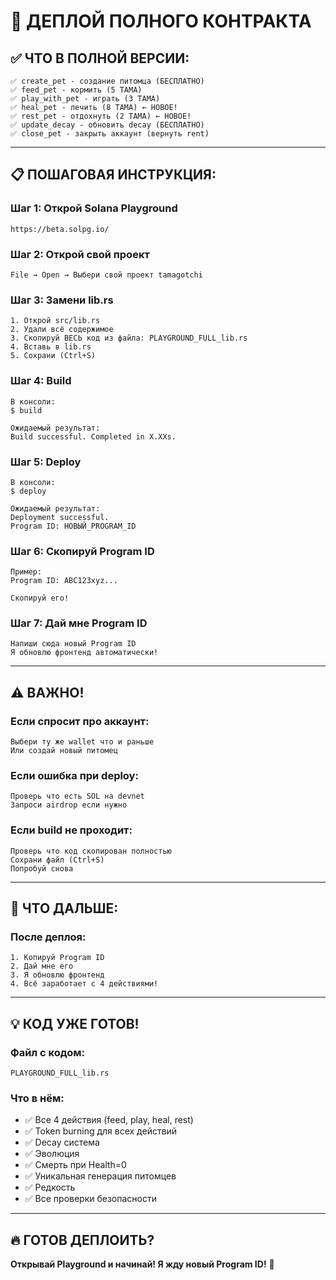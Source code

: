 # 🚀 ДЕПЛОЙ ПОЛНОГО КОНТРАКТА

## ✅ ЧТО В ПОЛНОЙ ВЕРСИИ:

```
✅ create_pet - создание питомца (БЕСПЛАТНО)
✅ feed_pet - кормить (5 TAMA)
✅ play_with_pet - играть (3 TAMA)
✅ heal_pet - лечить (8 TAMA) ← НОВОЕ!
✅ rest_pet - отдохнуть (2 TAMA) ← НОВОЕ!
✅ update_decay - обновить decay (БЕСПЛАТНО)
✅ close_pet - закрыть аккаунт (вернуть rent)
```

---

## 📋 ПОШАГОВАЯ ИНСТРУКЦИЯ:

### Шаг 1: Открой Solana Playground
```
https://beta.solpg.io/
```

### Шаг 2: Открой свой проект
```
File → Open → Выбери свой проект tamagotchi
```

### Шаг 3: Замени lib.rs
```
1. Открой src/lib.rs
2. Удали всё содержимое
3. Скопируй ВЕСЬ код из файла: PLAYGROUND_FULL_lib.rs
4. Вставь в lib.rs
5. Сохрани (Ctrl+S)
```

### Шаг 4: Build
```
В консоли:
$ build

Ожидаемый результат:
Build successful. Completed in X.XXs.
```

### Шаг 5: Deploy
```
В консоли:
$ deploy

Ожидаемый результат:
Deployment successful.
Program ID: НОВЫЙ_PROGRAM_ID
```

### Шаг 6: Скопируй Program ID
```
Пример:
Program ID: ABC123xyz...

Скопируй его!
```

### Шаг 7: Дай мне Program ID
```
Напиши сюда новый Program ID
Я обновлю фронтенд автоматически!
```

---

## ⚠️ ВАЖНО!

### Если спросит про аккаунт:
```
Выбери ту же wallet что и раньше
Или создай новый питомец
```

### Если ошибка при deploy:
```
Проверь что есть SOL на devnet
Запроси airdrop если нужно
```

### Если build не проходит:
```
Проверь что код скопирован полностью
Сохрани файл (Ctrl+S)
Попробуй снова
```

---

## 🎯 ЧТО ДАЛЬШЕ:

### После деплоя:
```
1. Копируй Program ID
2. Дай мне его
3. Я обновлю фронтенд
4. Всё заработает с 4 действиями!
```

---

## 💡 КОД УЖЕ ГОТОВ!

### Файл с кодом:
```
PLAYGROUND_FULL_lib.rs
```

### Что в нём:
- ✅ Все 4 действия (feed, play, heal, rest)
- ✅ Token burning для всех действий
- ✅ Decay система
- ✅ Эволюция
- ✅ Смерть при Health=0
- ✅ Уникальная генерация питомцев
- ✅ Редкость
- ✅ Все проверки безопасности

---

## 🔥 ГОТОВ ДЕПЛОИТЬ?

**Открывай Playground и начинай! Я жду новый Program ID!** 🚀


